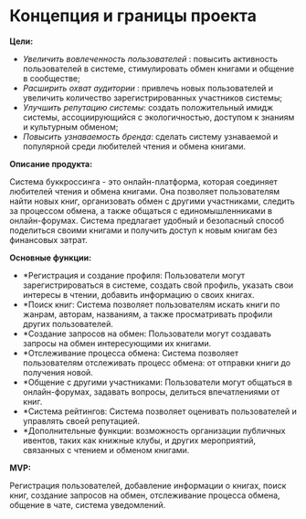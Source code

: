 # Концепция и границы проекта

**Цели:**

* *Увеличить вовлеченность пользователей* : повысить активность пользователей в системе, стимулировать обмен книгами и общение в сообществе;
* *Расширить охват  аудитории* : привлечь новых пользователей и увеличить количество зарегистрированных участников системы;
* *Улучшить репутацию системы*: создать положительный имидж системы, ассоциирующийся с экологичностью, доступом к знаниям и культурным обменом;
* *Повысить узнаваемость бренда*: сделать систему узнаваемой и популярной среди любителей чтения и обмена книгами.

**Описание продукта:**

Система буккроссинга - это онлайн-платформа, которая соединяет любителей чтения и обмена книгами. Она позволяет пользователям найти новых книг, организовать обмен с другими участниками, следить за процессом обмена, а также общаться с единомышленниками в онлайн-форумах. Система предлагает удобный и безопасный способ поделиться своими книгами и получить доступ к новым книгам без финансовых затрат.

**Основные функции:**

* *Регистрация и создание профиля: Пользователи могут зарегистрироваться в системе, создать свой профиль, указать свои интересы в чтении, добавить информацию о своих книгах.
* *Поиск книг: Система позволяет пользователям искать книги по жанрам, авторам, названиям, а также просматривать профили других пользователей.
* *Создание запросов на обмен: Пользователи могут создавать запросы на обмен интересующими их книгами.
* *Отслеживание процесса обмена: Система позволяет пользователям отслеживать процесс обмена: от отправки книги до получения новой.
* *Общение с другими участниками: Пользователи могут общаться в онлайн-форумах, задавать вопросы, делиться впечатлениями от книг.
* *Система рейтингов: Система позволяет оценивать пользователей и управлять своей репутацией.
* *Дополнительные функции: возможность организации публичных ивентов, таких как книжные клубы, и других мероприятий, связанных с чтением и обменом книгами.

**MVP:**

Регистрация пользователей, добавление информации о книгах, поиск книг, создание запросов на обмен, отслеживание процесса обмена, общение в чате, система уведомлений.